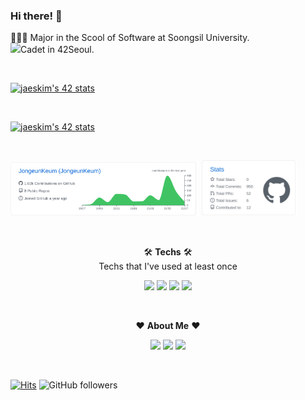 ### Hi there! 👋

👩🏻‍💻 Major in the Scool of Software at Soongsil University.<br>
<img src="https://img.shields.io/badge/-FFFFFF?style=flat-square&logo=42&logoColor=black"/>Cadet in 42Seoul.

<br>

[![jaeskim's 42 stats](https://badge42.herokuapp.com/api/stats/jkeum)](https://github.com/JaeSeoKim/badge42)

<br>

[![jaeskim's 42 stats](https://badge42.herokuapp.com/api/stats/jkeum?cursus=C%20Piscine)](https://github.com/JaeSeoKim/badge42)

<br>

<img src="https://raw.githubusercontent.com/JongeunKeum/JongeunKeum/main/profile-summary-card-output/github/0-profile-details.svg" width="60%"> <img src="https://raw.githubusercontent.com/JongeunKeum/JongeunKeum/main/profile-summary-card-output/github/3-stats.svg" width="30%">

<br>

<p align=center>🛠 <b>Techs</b> 🛠<br>
  Techs that I've used at least once</p>
<p align=center>
  <img src="https://img.shields.io/badge/C-A8B9CC?style=flat-square&logo=C&logoColor=black"/>  <img src="https://img.shields.io/badge/Java-007396?style=flat-square&logo=Java&logoColor=white"/>  <img src="https://img.shields.io/badge/C++-00599C?style=flat-square&logo=C%2B%2B&logoColor=white"/>  <img src="https://img.shields.io/badge/Python-3776AB?style=flat-square&logo=Python&logoColor=white"/>
</p>

<br>

<p align=center> ❤ <b>About Me</b> ❤ </p>
<p align=center>
<a href="https://github.com/JongeunKeum" target="_blank"><img src="https://img.shields.io/badge/Github-181717?style=flat-square&logo=Github&logoColor=white"/></a>  <a href=mailto:jon9eun@gmail.com target="_blank"><img src="https://img.shields.io/badge/Gmail-EA4335?style=flat-square&logo=Gmail&logoColor=white"/></a>  <a href="https://velog.io/@jongeun" target="_blank"><img src="https://img.shields.io/badge/Velog-20c997?style=flat-square&logo=Vimeo&logoColor=white"/></a>  
  </p>

<br>

[![Hits](https://hits.seeyoufarm.com/api/count/incr/badge.svg?url=https%3A%2F%2Fgithub.com%2FJongeunKeum&count_bg=%23FFA7D2&title_bg=%23ADADAD&icon=github.svg&icon_color=%23FFFFFF&title=hits&edge_flat=false)](https://hits.seeyoufarm.com)   ![GitHub followers](https://img.shields.io/github/followers/JongeunKeum?style=social)
